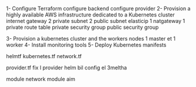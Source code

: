 1- Configure Terraform 
configure backend
configure provider
2- Provision a highly available AWS infrastructure dedicated to a Kubernetes cluster 
 internet gateway 
 2 private subnet
 2 public subnet 
 elasticip
 1 natgateway
 1 private route table
 private security group
 public security group
 
 
3- Provision a kubernetes cluster and the workers nodes
1 master et 1 worker
4- Install monitoring tools 
5- Deploy Kubernetes manifests

helmtf
kubernetes.tf
network.tf

provider.tf fix l provider helm bil config el 3meltha

module network
module aim